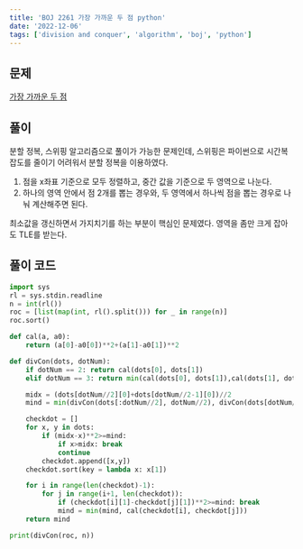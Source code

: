 ```yaml
---
title: 'BOJ 2261 가장 가까운 두 점 python'
date: '2022-12-06'
tags: ['division and conquer', 'algorithm', 'boj', 'python']
---
```





## 문제
[가장 가까운 두 점](https://www.acmicpc.net/problem/2261)

## 풀이

  분할 정복, 스위핑 알고리즘으로 풀이가 가능한 문제인데, 스위핑은 파이썬으로 시간복잡도를 줄이기 어려워서 분할 정복을 이용하였다.
  1. 점을 x좌표 기준으로 모두 정렬하고, 중간 값을 기준으로 두 영역으로 나눈다.
  2. 하나의 영역 안에서 점 2개를 뽑는 경우와, 두 영역에서 하나씩 점을 뽑는 경우로 나눠 계산해주면 된다.
  
  최소값을 갱신하면서 가지치기를 하는 부분이 핵심인 문제였다. 영역을 좀만 크게 잡아도 TLE를 받는다.



## 풀이 코드
```python
import sys
rl = sys.stdin.readline
n = int(rl())
roc = [list(map(int, rl().split())) for _ in range(n)]
roc.sort()

def cal(a, a0):
    return (a[0]-a0[0])**2+(a[1]-a0[1])**2

def divCon(dots, dotNum):
    if dotNum == 2: return cal(dots[0], dots[1])
    elif dotNum == 3: return min(cal(dots[0], dots[1]),cal(dots[1], dots[2]),cal(dots[0], dots[2]))

    midx = (dots[dotNum//2][0]+dots[dotNum//2-1][0])//2
    mind = min(divCon(dots[:dotNum//2], dotNum//2), divCon(dots[dotNum//2:], (dotNum+1)//2))

    checkdot = []
    for x, y in dots:
        if (midx-x)**2>=mind:
            if x>midx: break
            continue
        checkdot.append([x,y])
    checkdot.sort(key = lambda x: x[1])

    for i in range(len(checkdot)-1):
        for j in range(i+1, len(checkdot)):
            if (checkdot[i][1]-checkdot[j][1])**2>=mind: break
            mind = min(mind, cal(checkdot[i], checkdot[j]))
    return mind

print(divCon(roc, n))
```
